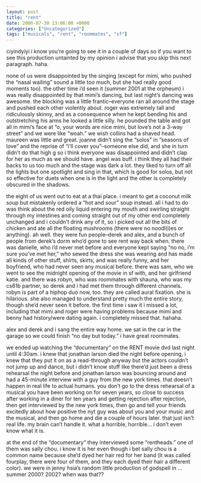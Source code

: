 ```yaml
---
layout: post
title: "rent"
date: 2006-07-30 13:06:00 +0000
categories: ["Uncategorized"]
tags: ["musicals", "rent", "roommates", "sf"]
---
```


ciyindyiyi i know you’re going to see it in a couple of days so if you want to see this production untainted by my opinion i advise that you skip this next paragraph. haha.

none of us were disappointed by the singing (except for mimi, who pushed the “nasal wailing” sound a little too much, but she had really good moments too). the other time i’d seen it (summer 2001 at the orpheum) i was really disappointed by that mimi’s dancing, but last night’s dancing was awesome. the blocking was a little frantic–everyone ran all around the stage and pushed each other violently about. roger was extremely tall and ridiculously skinny, and as a consequence when he kept bending his and outstretching his arms he looked a little silly. he pounded the table and got all in mimi’s face at “o, your words are nice mimi, but love’s not a 3-way street” and we were like “woah.” we wish collins had a shaved head. maureen was little and great. joanne didn’t sing the “solos” in “seasons of love” and the reprise of “i’ll cover you”–someone else did, and she in turn didn’t do that high g so i think everyone was disappointed and didn’t clap for her as much as we should have. angel was buff. i think they all had their backs to us too much and the stage was dark a lot. they liked to turn off all the lights but one spotlight and sing in that, which is good for solos, but not so effective for duets when one is in the light and the other is completely obscured in the shadows. 

the eight of us went out to eat at a thai place. i meant to get a coconut milk soup but mistakenly ordered a “hot and sour” soup instead. all i had to do was think about the red oily liquid entering my mouth and swirling straight through my intestines and coming straight out of my other end completely unchanged and i couldn’t drink any of it, so i picked out all the bits of chicken and ate all the floating mushrooms (there were no noodl(i)es or anything). ah well. they were fun people–derek and alex, and a bunch of people from derek’s dorm who’d gone to see rent way back when. there was danielle, who i’d never met before and everyone kept saying “no no, i’m sure you’ve met her,” who sewed the dress she was wearing and has made all kinds of other stuff, shirts, skirts, and was really funny, and her boyfriend, who had never seen any musical before. there was sam, who we went to see the midnight opening of the movie in sf with, and her girlfriend katie. and there was robyn, who was roommates with shauna, who was my cs61b partner, so derek and i had met them through different channels. robyn is part of a hiphop duo now, too. they are called aural fixation. she is hilarious. she also managed to understand pretty much the entire story, though she’d never seen it before. the first time i saw it i missed a lot, including that mimi and roger were having problems because mimi and benny had history/were dating again. i completely missed that. hahaha. 

alex and derek and i sang the entire way home. we sat in the car in the garage so we could finish “no day but today.” i have great roommates.

we ended up watching the “documentary” on the RENT movie dvd last night until 4:30am. i knew that jonathan larson died the night before opening, i knew that they put it on as a read-through anyway but the actors couldn’t not jump up and dance, but i didn’t know stuff like there’d just been a dress rehearsal the night before and jonathan larson was bouncing around and had a 45-minute interview with a guy from the new york times. that doesn’t happen in real life to actual humans. you don’t go to the dress rehearsal of a musical you have been working on for seven years, so close to success after working in a diner for ten years and getting rejection after rejection, then get interviewed by the new york times, then go and tell your friends excitedly about how positive the nyt guy was about you and your music and the musical, and then go home and die a couple of hours later. that just isn’t real life. my brain can’t handle it. what a horrible, horrible… i don’t even know what it is.

at the end of the “documentary” they interviewed some “rentheads.” one of them was sally chou. i know it is her even though i bet sally chou is a common name because she’d dyed her hair red for her band (it was called fourplay, there were four of them, and they each dyed their hair a different color). we were in jenny hsia’s random little production of godspell in … summer 2000? 2002? when was that??